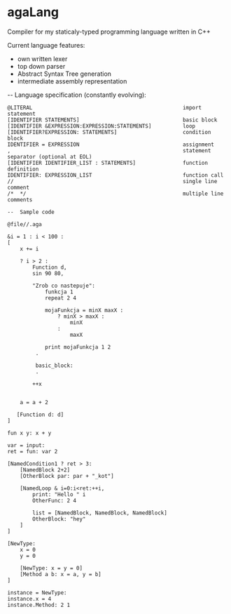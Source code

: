 # agaLang
Compiler for my staticaly-typed programming language written in C++

Current language features:
- own written lexer
- top down parser 
- Abstract Syntax Tree generation
- intermediate assembly representation

--	Language specification (constantly evolving):

```
@LITERAL 												import statement
[IDENTIFIER STATEMENTS]									basic block
[IDENTIFIER &EXPRESSION:EXPRESSION:STATEMENTS] 			loop
[IDENTIFIER?EXPRESSION: STATEMENTS] 					condition block
IDENTIFIER = EXPRESSION              					assignment
,														statement separator (optional at EOL)
[IDENTIFIER IDENTIFIER_LIST : STATEMENTS]				function definition
IDENTIFIER: EXPRESSION_LIST								function call
//														single line comment
/*	*/													multiple line comments

--	Sample code

@file//.aga

&i = 1 : i < 100 :
[
	x += i
	
    ? i > 2 :
        Function d,
        sin 90 80,

        "Zrob co nastepuje":
            funkcja 1
            repeat 2 4

            mojaFunkcja = minX maxX :
                ? minX > maxX :
                    minX
                :
                    maxX

            print mojaFunkcja 1 2
         .

         basic_block:
         .

        ++x


    a = a + 2

   [Function d: d]
]

fun x y: x + y

var = input:
ret = fun: var 2

[NamedCondition1 ? ret > 3:
	[NamedBlock 2+2]
	[OtherBlock par: par + "_kot"]

	[NamedLoop & i=0:i<ret:++i,
		print: "Hello " i
		OtherFunc: 2 4

		list = [NamedBlock, NamedBlock, NamedBlock]
		OtherBlock: "hey"
	]
]

[NewType:
	x = 0
	y = 0
	
	[NewType: x = y = 0]
	[Method a b: x = a, y = b]
]

instance = NewType:
instance.x = 4
instance.Method: 2 1
```
